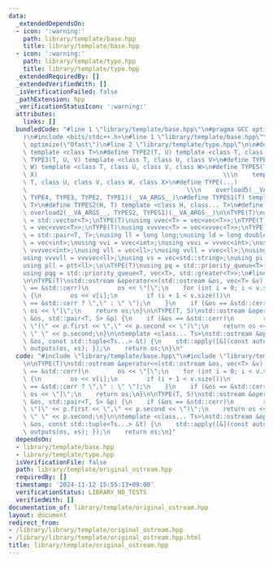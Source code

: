 ```yaml
---
data:
  _extendedDependsOn:
  - icon: ':warning:'
    path: library/template/base.hpp
    title: library/template/base.hpp
  - icon: ':warning:'
    path: library/template/type.hpp
    title: library/template/type.hpp
  _extendedRequiredBy: []
  _extendedVerifiedWith: []
  _isVerificationFailed: false
  _pathExtension: hpp
  _verificationStatusIcon: ':warning:'
  attributes:
    links: []
  bundledCode: "#line 1 \"library/template/base.hpp\"\n#pragma GCC optimize(\"Ofast\"\
    )\n#include <bits/stdc++.h>\n#line 1 \"library/template/base.hpp\"\n#pragma GCC\
    \ optimize(\"Ofast\")\n#line 2 \"library/template/type.hpp\"\n\n#define TYPE1(T)\
    \ template <class T>\n#define TYPE2(T, U) template <class T, class U>\n#define\
    \ TYPE3(T, U, V) template <class T, class U, class V>\n#define TYPE4(T, U, V,\
    \ W) template <class T, class U, class V, class W>\n#define TYPE5(T, U, V, W,\
    \ X)                                                   \\\n    template <class\
    \ T, class U, class V, class W, class X>\n#define TYPE(...)                  \
    \                                            \\\n    overload5(__VA_ARGS__, TYPE5,\
    \ TYPE4, TYPE3, TYPE2, TYPE1)(__VA_ARGS__)\n#define TYPES1(T) template <class...\
    \ T>\n#define TYPES2(H, T) template <class H, class... T>\n#define TYPES(...)\
    \ overload2(__VA_ARGS__, TYPES2, TYPES1)(__VA_ARGS__)\n\nTYPE(T)\nusing vec<T>\
    \ = std::vector<T>;\nTYPE(T)\nusing vvec<T> = vec<vec<T>>;\nTYPE(T)\nusing vvvec<T>\
    \ = vec<vvec<T>>;\nTYPE(T)\nusing vvvvec<T> = vec<vvvec<T>>;\nTYPE(T)\nusing ptt<T>\
    \ = std::pair<T, T>;\nusing ll = long long;\nusing ld = long double;\nusing vi\
    \ = vec<int>;\nusing vvi = vvec<int>;\nusing vvvi = vvvec<int>;\nusing vvvvi =\
    \ vvvvec<int>;\nusing vll = vec<ll>;\nusing vvll = vvec<ll>;\nusing vvvll = vvvec<ll>;\n\
    using vvvvll = vvvvec<ll>;\nusing vs = vec<std::string>;\nusing pi = ptt<int>;\n\
    using pll = ptt<ll>;\n\nTYPE(T)\nusing pq = std::priority_queue<T>;\nTYPE(T)\n\
    using pqg = std::priority_queue<T, vec<T>, std::greater<T>>;\n#line 3 \"library/template/original_ostream.hpp\"\
    \n\nTYPE(T)\nstd::ostream &operator<<(std::ostream &os, vec<T> &v) {\n    if (&os\
    \ == &std::cerr)\n        os << \"[\";\n    for (int i = 0; i < v.size(); i++)\
    \ {\n        os << v[i];\n        if (i + 1 < v.size())\n            os << (&os\
    \ == &std::cerr ? \",\" : \" \");\n    }\n    if (&os == &std::cerr)\n       \
    \ os << \"]\";\n    return os;\n}\n\nTYPE(T, S)\nstd::ostream &operator<<(std::ostream\
    \ &os, std::pair<T, S> &p) {\n    if (&os == &std::cerr)\n        return os <<\
    \ \"(\" << p.first << \",\" << p.second << \")\";\n    return os << p.first <<\
    \ \" \" << p.second;\n}\n\ntemplate <class... Ts>\nstd::ostream &operator<<(std::ostream\
    \ &os, const std::tuple<Ts...> &t) {\n    std::apply([&](const auto &...xs) {\
    \ outputs(os, xs); });\n    return os;\n}\n"
  code: "#include \"library/template/base.hpp\"\n#include \"library/template/type.hpp\"\
    \n\nTYPE(T)\nstd::ostream &operator<<(std::ostream &os, vec<T> &v) {\n    if (&os\
    \ == &std::cerr)\n        os << \"[\";\n    for (int i = 0; i < v.size(); i++)\
    \ {\n        os << v[i];\n        if (i + 1 < v.size())\n            os << (&os\
    \ == &std::cerr ? \",\" : \" \");\n    }\n    if (&os == &std::cerr)\n       \
    \ os << \"]\";\n    return os;\n}\n\nTYPE(T, S)\nstd::ostream &operator<<(std::ostream\
    \ &os, std::pair<T, S> &p) {\n    if (&os == &std::cerr)\n        return os <<\
    \ \"(\" << p.first << \",\" << p.second << \")\";\n    return os << p.first <<\
    \ \" \" << p.second;\n}\n\ntemplate <class... Ts>\nstd::ostream &operator<<(std::ostream\
    \ &os, const std::tuple<Ts...> &t) {\n    std::apply([&](const auto &...xs) {\
    \ outputs(os, xs); });\n    return os;\n}"
  dependsOn:
  - library/template/base.hpp
  - library/template/type.hpp
  isVerificationFile: false
  path: library/template/original_ostream.hpp
  requiredBy: []
  timestamp: '2024-11-12 15:55:13+09:00'
  verificationStatus: LIBRARY_NO_TESTS
  verifiedWith: []
documentation_of: library/template/original_ostream.hpp
layout: document
redirect_from:
- /library/library/template/original_ostream.hpp
- /library/library/template/original_ostream.hpp.html
title: library/template/original_ostream.hpp
---
```

